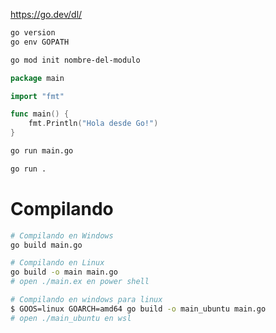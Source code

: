 https://go.dev/dl/

```sh
go version
go env GOPATH

go mod init nombre-del-modulo

```

```go
package main

import "fmt"

func main() {
    fmt.Println("Hola desde Go!")
}
```

```sh
go run main.go

go run .
```

# Compilando

```sh
# Compilando en Windows
go build main.go

# Compilando en Linux
go build -o main main.go
# open ./main.ex en power shell

# Compilando en windows para linux
$ GOOS=linux GOARCH=amd64 go build -o main_ubuntu main.go
# open ./main_ubuntu en wsl
```
